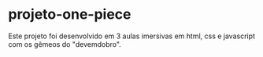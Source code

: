 # projeto-one-piece
Este projeto foi desenvolvido em 3 aulas imersivas em html, css e javascript com os gêmeos do "devemdobro".
